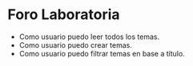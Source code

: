 # Foro Laboratoria
- Como usuario puedo leer todos los temas.
- Como usuario puedo crear temas.
- Como usuario puedo filtrar temas en base a título.
